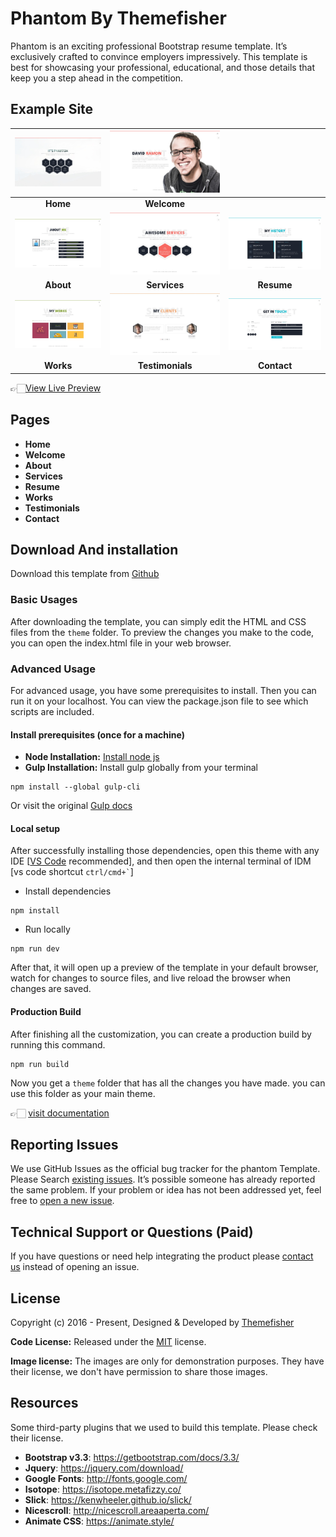 # Phantom By Themefisher

Phantom is an exciting professional Bootstrap resume template. It’s exclusively crafted to convince employers impressively. This template is best for showcasing your professional, educational, and those details that keep you a step ahead in the competition.

<!-- demo -->
## Example Site

| [![](../../static/screenshots/2.jpg)](https://demo.themefisher.com/phantom/) | [![](../../static/screenshots/4.jpg)](https://demo.themefisher.com/phantom/welcome.html) |  |
|:---:|:---:|:---:|
| **Home** | **Welcome**  | |
| [![](../../static/screenshots/3.jpg)](https://demo.themefisher.com/phantom/about.html) | [![](../../static/screenshots/6.jpg)](https://demo.themefisher.com/phantom/services.html) | [![](../../static/screenshots/5.jpg)](https://demo.themefisher.com/phantom/resume.html) |
| **About**  | **Services**  | **Resume** |
| [![](../../static/screenshots/7.jpg)](https://demo.themefisher.com/phantom/works.html) | [![](../../static/screenshots/8.jpg)](https://demo.themefisher.com/phantom/testimonials.html) | [![](../../static/screenshots/9.jpg)](https://demo.themefisher.com/phantom/contact.html) |
| **Works**  | **Testimonials**  | **Contact** |

👉🏻[View Live Preview](https://demo.themefisher.com/phantom/)

<!-- resources -->
## Pages

* **Home**
* **Welcome**
* **About**
* **Services**
* **Resume**
* **Works**
* **Testimonials**
* **Contact**

<!-- download -->
## Download And installation

Download this template from [Github](https://github.com/themefisher/phantom/archive/main.zip)

<!-- installation -->
### Basic Usages

After downloading the template, you can simply edit the HTML and CSS files from the `theme` folder. To preview the changes you make to the code, you can open the index.html file in your web browser.

### Advanced Usage

For advanced usage, you have some prerequisites to install. Then you can run it on your localhost. You can view the package.json file to see which scripts are included.

#### Install prerequisites (once for a machine)

* **Node Installation:** [Install node js](https://nodejs.org/en/download/)
* **Gulp Installation:** Install gulp globally from your terminal

```
npm install --global gulp-cli
```

Or visit the original [Gulp docs](https://gulpjs.com/docs/en/getting-started/quick-start)

#### Local setup

After successfully installing those dependencies, open this theme with any IDE [[VS Code](https://code.visualstudio.com/) recommended], and then open the internal terminal of IDM [vs code shortcut <code>ctrl/cmd+\`</code>]

* Install dependencies

```
npm install
```

* Run locally

```
npm run dev
```

After that, it will open up a preview of the template in your default browser, watch for changes to source files, and live reload the browser when changes are saved.

#### Production Build

After finishing all the customization, you can create a production build by running this command.

```
npm run build
```

Now you get a `theme` folder that has all the changes you have made. you can use this folder as your main theme.

👉🏻 [visit documentation](https://docs.themefisher.com/phantom/)

<!-- reporting issue -->
## Reporting Issues

We use GitHub Issues as the official bug tracker for the phantom Template. Please Search [existing issues](https://github.com/themefisher/phantom/issues). It’s possible someone has already reported the same problem.
If your problem or idea has not been addressed yet, feel free to [open a new issue](https://github.com/themefisher/phantom/issues).

<!-- support -->
## Technical Support or Questions (Paid)

If you have questions or need help integrating the product please [contact us](mailto:mehedi@themefisher.com) instead of opening an issue.

<!-- licence -->
## License

Copyright (c) 2016 - Present, Designed & Developed by [Themefisher](https://themefisher.com)

**Code License:** Released under the [MIT](https://github.com/themefisher/phantom/blob/main/LICENSE) license.

**Image license:** The images are only for demonstration purposes. They have their license, we don't have permission to share those images.

<!-- resources -->
## Resources

Some third-party plugins that we used to build this template. Please check their license.

* **Bootstrap v3.3**: <https://getbootstrap.com/docs/3.3/>
* **Jquery**: <https://jquery.com/download/>
* **Google Fonts**: <http://fonts.google.com/>
* **Isotope**: <https://isotope.metafizzy.co/>
* **Slick**: <https://kenwheeler.github.io/slick/>
* **Nicescroll**: <http://nicescroll.areaaperta.com/>
* **Animate CSS**: <https://animate.style/>
